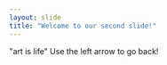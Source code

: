 ```yaml
---
layout: slide
title: "Welcome to our second slide!"
---
```

"art is life"
Use the left arrow to go back!
